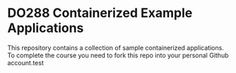 # DO288 Containerized Example Applications

This repository contains a collection of sample containerized applications.  To complete the course you need to fork this repo into your personal Github account.test
